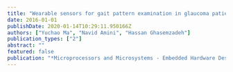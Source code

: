 ```yaml
---
title: "Wearable sensors for gait pattern examination in glaucoma patients"
date: 2016-01-01
publishDate: 2020-01-14T10:29:11.950166Z
authors: ["Yuchao Ma", "Navid Amini", "Hassan Ghasemzadeh"]
publication_types: ["2"]
abstract: ""
featured: false
publication: "*Microprocessors and Microsystems - Embedded Hardware Design*"
---
```


